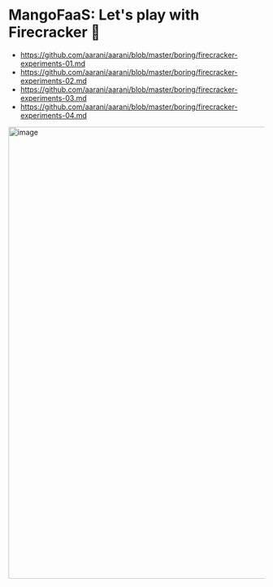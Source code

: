 # MangoFaaS: Let's play with Firecracker 🧨

- https://github.com/aarani/aarani/blob/master/boring/firecracker-experiments-01.md
- https://github.com/aarani/aarani/blob/master/boring/firecracker-experiments-02.md
- https://github.com/aarani/aarani/blob/master/boring/firecracker-experiments-03.md
- https://github.com/aarani/aarani/blob/master/boring/firecracker-experiments-04.md

<img width="1296" height="888" alt="image" src="https://github.com/user-attachments/assets/f01a2cfd-56f8-45fd-9199-924df9a0d2f1" />

